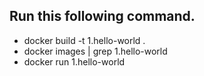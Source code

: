 ## Run this following command.
- docker build -t 1.hello-world .
- docker images | grep 1.hello-world
- docker run 1.hello-world 

